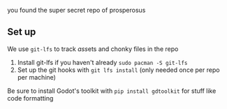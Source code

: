 you found the super secret repo of prosperosus

## Set up

We use `git-lfs` to track *ass*ets and chonky files in the repo

1. Install git-lfs if you haven't already `sudo pacman -S git-lfs`
2. Set up the git hooks with `git lfs install` (only needed once per repo per
   machine)

Be sure to install Godot's toolkit with `pip install gdtoolkit` for stuff like
code formatting
